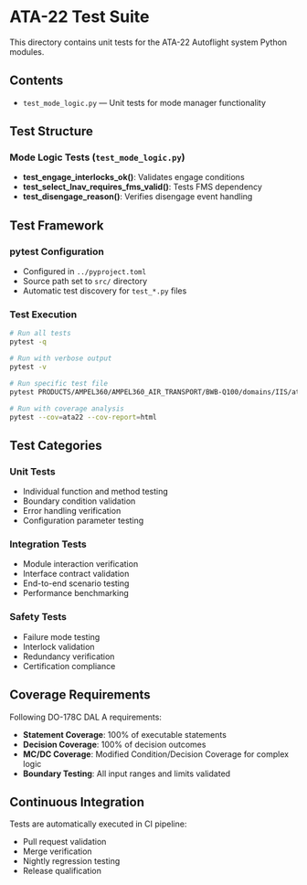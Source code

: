 # ATA-22 Test Suite

This directory contains unit tests for the ATA-22 Autoflight system Python modules.

## Contents

- `test_mode_logic.py` — Unit tests for mode manager functionality

## Test Structure

### Mode Logic Tests (`test_mode_logic.py`)
- **test_engage_interlocks_ok()**: Validates engage conditions
- **test_select_lnav_requires_fms_valid()**: Tests FMS dependency
- **test_disengage_reason()**: Verifies disengage event handling

## Test Framework

### pytest Configuration
- Configured in `../pyproject.toml`
- Source path set to `src/` directory
- Automatic test discovery for `test_*.py` files

### Test Execution
```bash
# Run all tests
pytest -q

# Run with verbose output
pytest -v

# Run specific test file
pytest PRODUCTS/AMPEL360/AMPEL360_AIR_TRANSPORT/BWB-Q100/domains/IIS/ata/ATA-22/software/tests/test_mode_logic.py

# Run with coverage analysis
pytest --cov=ata22 --cov-report=html
```

## Test Categories

### Unit Tests
- Individual function and method testing
- Boundary condition validation
- Error handling verification
- Configuration parameter testing

### Integration Tests
- Module interaction verification
- Interface contract validation
- End-to-end scenario testing
- Performance benchmarking

### Safety Tests
- Failure mode testing
- Interlock validation
- Redundancy verification
- Certification compliance

## Coverage Requirements

Following DO-178C DAL A requirements:
- **Statement Coverage**: 100% of executable statements
- **Decision Coverage**: 100% of decision outcomes
- **MC/DC Coverage**: Modified Condition/Decision Coverage for complex logic
- **Boundary Testing**: All input ranges and limits validated

## Continuous Integration

Tests are automatically executed in CI pipeline:
- Pull request validation
- Merge verification
- Nightly regression testing
- Release qualification